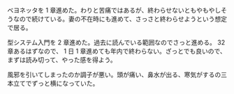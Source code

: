 ベヨネッタを 1 章進めた。わりと苦痛ではあるが、終わらせないともやもやしそうなので続けている。妻の不在時にも進めて、さっさと終わらせようという想定で居る。

型システム入門を 2 章進めた。過去に読んでいる範囲なのでさっと進める。 32 章あるはずなので、 1 日 1 章進めても年内で終わらない。ざっとでも良いので、まずは読み切って、やった感を得よう。

風邪を引いてしまったのか調子が悪い。頭が痛い、鼻水が出る、寒気がするの三本立てでずっと横になっていた。
